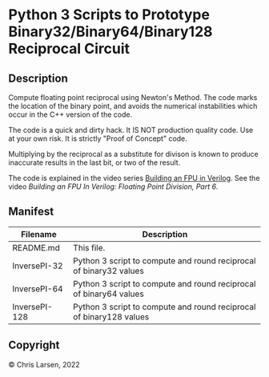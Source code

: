 # Python 3 Scripts to Prototype Binary32/Binary64/Binary128 Reciprocal Circuit

## Description

Compute floating point reciprocal using Newton's Method. The code marks the location of the binary point, and avoids the numerical instabilities which occur in the C++ version of the code.

The code is a quick and dirty hack. It IS NOT production quality code. Use at your own risk. It is strictly "Proof of Concept" code.

Multiplying by the reciprocal as a substitute for divison is known to produce inaccurate results in the last bit, or two of the result.

The code is explained in the video series [Building an FPU in Verilog](https://www.youtube.com/playlist?list=PLlO9sSrh8HrwcDHAtwec1ycV-m50nfUVs).
See the video *Building an FPU In Verilog: Floating Point Division, Part 6*.

## Manifest

|   Filename    |                             Description                             |
|---------------|---------------------------------------------------------------------|
| README.md     | This file.                                                          |
| InversePI-32  | Python 3 script to compute and round reciprocal of binary32 values  |
| InversePI-64  | Python 3 script to compute and round reciprocal of binary64 values  |
| InversePI-128 | Python 3 script to compute and round reciprocal of binary128 values |

## Copyright

:copyright: Chris Larsen, 2022
